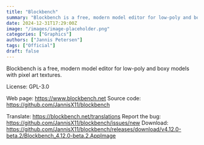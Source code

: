 ```yaml
---
title: "Blockbench"
summary: "Blockbench is a free, modern model editor for low-poly and boxy models with pixel art textures"
date: 2024-12-31T17:29:00Z
image: "/images/image-placeholder.png"
categories: ["Graphics"]
authors: ["Jannis Petersen"]
tags: ["Official"]
draft: false
---
```


Blockbench is a free, modern model editor for low-poly and boxy models with pixel art textures.

License: GPL-3.0

Web page: <https://www.blockbench.net>
Source code: <https://github.com/JannisX11/blockbench>

Translate: <https://blockbench.net/translations>
Report the bug: <https://github.com/JannisX11/blockbench/issues/new>
Download: <https://github.com/JannisX11/blockbench/releases/download/v4.12.0-beta.2/Blockbench_4.12.0-beta.2.AppImage>
